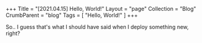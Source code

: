 +++
Title = "[2021.04.15] Hello, World!"
Layout = "page"
Collection = "Blog"
CrumbParent = "blog"
Tags = [ "Hello, World!" ]
+++

So.. I guess that's what I should have said when I deploy something new, right?